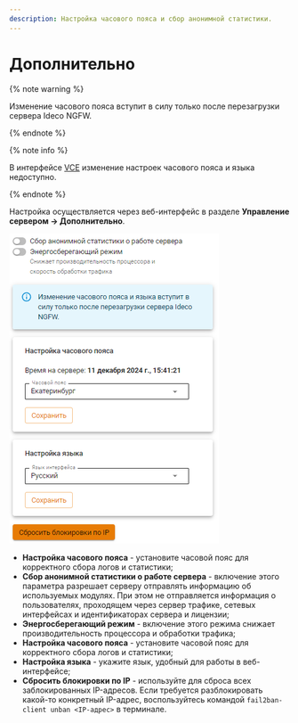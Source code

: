 ```yaml
---
description: Настройка часового пояса и сбор анонимной статистики.
---
```


# Дополнительно

{% note warning %}

Изменение часового пояса вступит в силу только после перезагрузки сервера Ideco NGFW.

{% endnote %}

{% note info %}

В интерфейсе [VCE](../../../ngfw/settings/server-management/vce.md) изменение настроек часового пояса и языка недоступно.

{% endnote %}

Настройка осуществляется через веб-интерфейс в разделе **Управление сервером -> Дополнительно**.

![](../../../_images/additionally1.png)

* **Настройка часового пояса** - установите часовой пояс для корректного сбора логов и статистики;
* **Сбор анонимной статистики о работе сервера** - включение этого параметра разрешает серверу отправлять информацию об используемых модулях. При этом не отправляется информация о пользователях, проходящем через сервер трафике, сетевых интерфейсах и идентификаторах сервера и лицензии;
* **Энергосберегающий режим** - включение этого режима снижает производительность процессора и обработки трафика;
* **Настройка часового пояса** - установите часовой пояс для корректного сбора логов и статистики;
* **Настройка языка** - укажите язык, удобный для работы в веб-интерфейсе;
* **Сбросить блокировки по IP** - используйте для сброса всех заблокированных IP-адресов. Если требуется разблокировать какой-то конкретный IP-адрес, воспользуйтесь командой `fail2ban-client unban <IP-адрес>` в терминале.